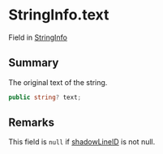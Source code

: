 # StringInfo.text

Field in [StringInfo](/docs/api/csharp/yarn.compiler.stringinfo.md)

## Summary


The original text of the string.


```csharp
public string? text;
```

## Remarks


This field is  `null`  if  <a href="yarn.compiler.stringinfo.shadowlineid.md">shadowLineID</a> 
is not null.


